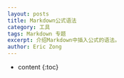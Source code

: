 ```yaml
---
layout: posts
title: Markdown公式语法
category: 工具
tags: Markdown 专题
excerpt: 介绍Markdown中插入公式的语法。
author: Eric Zong
---
```


* content
{:toc}

